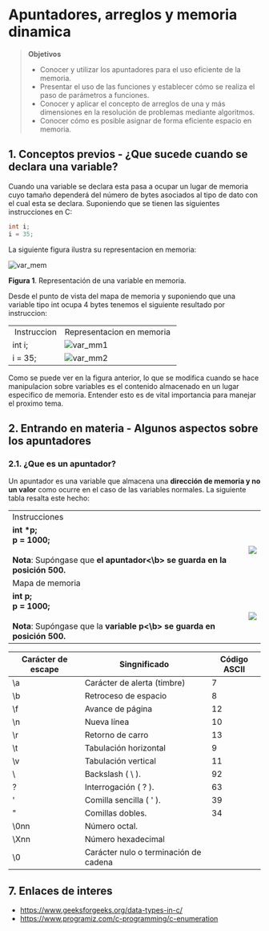 # Apuntadores, arreglos y memoria dinamica

> **Objetivos**
> * Conocer y utilizar los apuntadores para el uso eficiente de la memoria.
> * Presentar el uso de las funciones y establecer cómo se realiza el paso de parámetros a funciones.
> * Conocer y aplicar el concepto de arreglos de una y más dimensiones en la resolución de problemas mediante algoritmos.
> * Conocer cómo es posible asignar de forma eficiente espacio en memoria.

## 1. Conceptos previos - ¿Que sucede cuando se declara una variable?
Cuando una variable se declara esta pasa a ocupar un lugar de memoria cuyo tamaño dependerá del número de bytes asociados al tipo de dato con el cual esta se declara. Suponiendo que se tienen las siguientes instrucciones en C:

```C
int i;
i = 35;
```

La siguiente figura ilustra su representacion en memoria:

![var_mem](https://github.com/dannymrock/SO-UdeA-20181/blob/master/Lab2/Parte2/teoria/imagenes/var_memoria.png)

**Figura 1**. Representación de una variable en memoria.

Desde el punto de vista del mapa de memoria y suponiendo que una variable tipo int ocupa 4 bytes tenemos el siguiente resultado por instruccion:

<table>
<tbody>
<tr>
<td>&nbsp;Instruccion</td>
<td>Representacion en&nbsp;memoria&nbsp;</td>
</tr>
<tr>
<td>int i;</td>
<td><img src="https://github.com/dannymrock/SO-UdeA-20181/blob/master/Lab2/Parte2/teoria/imagenes/rep_mapa_inst1.png" alt="var_mm1"></td>
</tr>
<tr>
<td>i = 35;</td>
<td><img src="https://github.com/dannymrock/SO-UdeA-20181/blob/master/Lab2/Parte2/teoria/imagenes/rep_mapa_inst2.png" alt="var_mm2"></td>
</tr>
</tbody>
</table>

Como se puede ver en la figura anterior, lo que se modifica cuando se hace manipulacion sobre variables es el contenido almacenado en un lugar especifico de memoria. Entender esto es de vital importancia para manejar el proximo tema.

## 2. Entrando en materia - Algunos aspectos sobre los apuntadores

### 2.1. ¿Que es un apuntador?

Un apuntador es una variable que almacena una **dirección de memoria y no un valor** como ocurre en el caso de las variables normales. La siguiente tabla resalta este hecho:

<table>
    <tr>
        <td colspan="2">Instrucciones</td>
    </tr>
    <tr>
        <td><b>int *p;<br>
            p = 1000;</b><br><br>
            <b>Nota</b>: Supóngase que <b>el apuntador<\b> se guarda en la posición 500.
        </td>
        <td>
            <img src="https://github.com/dannymrock/SO-UdeA-20181/blob/master/Lab2/Parte2/teoria/imagenes/rep_mapa_ptr_inst1.png">
        </td>
    </tr>
    <tr>
        <td colspan="2">Mapa de memoria</td>
    </tr>
    <tr>
        <td>
          <b>int p;<br>
            p = 1000;</b><br><br>
            <b>Nota</b>: Supóngase que la <b>variable p<\b> se guarda en posición 500.
          </td>
        <td>
            <img src="https://github.com/dannymrock/SO-UdeA-20181/blob/master/Lab2/Parte2/teoria/imagenes/rep_mapa_var_inst1_comp.png"> 
         </td>
    </tr>
</table>





| Carácter de escape                               | Singnificado | Código ASCII                     |
|---------------------------------------------|-------------------|---------------------------|
| \a                          | Carácter de alerta (timbre)                | 7           |
| \b                          | Retroceso de espacio                | 8           |
| \f                         | Avance de página               | 12           |
| \n                          | Nueva línea                | 10           |
| \r                          | Retorno de carro                | 13           |
| \t                          | Tabulación horizontal                | 9           |
| \v                          | Tabulación vertical                | 11           |
| \\                          | Backslash ( \ ).              | 92           |
| \?                          | Interrogación ( ? ).              | 63           |
| \'                          | Comilla sencilla ( ' ).              | 39           |
| \"                          | Comillas dobles.              | 34           |
| \0nn                          | Número octal.              |            |
| \Xnn                          | Número hexadecimal              |            |
| \0                          | Carácter nulo o terminación de cadena              |           |



## 7. Enlaces de interes
* https://www.geeksforgeeks.org/data-types-in-c/
* https://www.programiz.com/c-programming/c-enumeration





